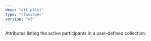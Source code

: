 ```yaml
---
desc: "att.plist"
type: "classSpec"
version: "v3"
---
```


Attributes listing the active participants in a user-defined collection.